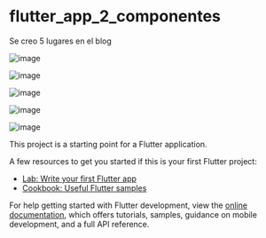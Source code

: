 # flutter_app_2_componentes

Se creo 5 lugares en el blog 


![image](https://github.com/AlejandroChango/ComponentesFluters/assets/23177104/d289d11e-dfa2-49e6-927c-1934f25b63a4)

![image](https://github.com/AlejandroChango/ComponentesFluters/assets/23177104/bcfaa5a2-bfdf-45f2-ae38-890acf7340bb)

![image](https://github.com/AlejandroChango/ComponentesFluters/assets/23177104/87772112-2b0b-4233-971f-370893959985)

![image](https://github.com/AlejandroChango/ComponentesFluters/assets/23177104/699c4def-a01c-4577-ac98-a7ebb134f6c0)

![image](https://github.com/AlejandroChango/ComponentesFluters/assets/23177104/6e1d5d15-3afd-46c0-87fb-8c491144a690)

This project is a starting point for a Flutter application.

A few resources to get you started if this is your first Flutter project:

- [Lab: Write your first Flutter app](https://docs.flutter.dev/get-started/codelab)
- [Cookbook: Useful Flutter samples](https://docs.flutter.dev/cookbook)

For help getting started with Flutter development, view the
[online documentation](https://docs.flutter.dev/), which offers tutorials,
samples, guidance on mobile development, and a full API reference.
